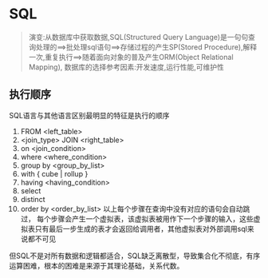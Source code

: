 # SQL
> 演变:从数据库中获取数据,SQL(Structured Query Language)是一句句查询处理的==>批处理sql语句==>存储过程的产生SP(Stored Procedure),解释一次,重复执行==>随着面向对象的普及产生ORM(Object Relational Mapping), 数据库的选择参考因素:开发速度,运行性能,可维护性

## 执行顺序
SQL语言与其他语言区别最明显的特征是执行的顺序

1. FROM <left_table>
2. <join_type> JOIN <right_table>
3. on <join_condition>
4. where <where_condition>
5. group by <group_by_list>
6. with { cube | rollup }
7. having <having_condition>
8. select
9. distinct
10. order by <order_by_list>
以上每个步骤在查询中没有对应的语句会自动跳过， 每个步骤会产生一个虚拟表，该虚拟表被用作下一个步骤的输入，这些虚拟表只有最后一步生成的表才会返回给调用者，其他虚拟表对外部调用sql来说都不可见

但SQL不是对所有数据和逻辑都适合，SQL缺乏离散型，导致集合化不彻底，有序运算困难，根本的困难是来源于其理论基础，关系代数。